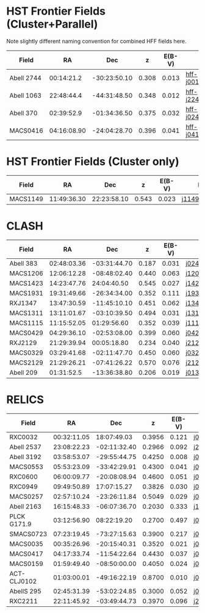 # HST Frontier Fields (Cluster+Parallel)

Note slightly different naming convention for combined HFF fields here.

| Field       |   RA    |  Dec  |  z  | E(B-V)|  HST                                                                                                                     |  IRAC  |
|-------------|---------|-------|-----|------|--------------------------------------------------------------------------------------------------------------------------|--------|
|  Abell 2744 |  00:14:21.2       |-30:23:50.10       | 0.308    | 0.013 | [hff-j001408m3023](https://alcs-data.s3.amazonaws.com/HST/HFF/hff-j001408m3023/index.html)      |  [A2744_hff-j001408m3023](https://alcs-data.s3.amazonaws.com/IRAC/HFF/hff-j001408m3023/index.html)      |
|  Abell 1063     |  22:48:44.4       | -44:31:48.50      | 0.348    | 0.012|  [hff-j224900m4432](https://alcs-data.s3.amazonaws.com/HST/HFF/hff-j224900m4432/index.html)                                                                                                                   |  [ A1063_hff-j224900m4432](https://alcs-data.s3.amazonaws.com/IRAC/HFF/hff-j224900m4432/index.html)      |
| Abell 370|      02:39:52.9    | -01:34:36.50               | 0.375| 0.032 | [hff-j024004m0136](https://alcs-data.s3.amazonaws.com/HST/HFF/hff-j024004m0136/index.html) | [A370_hff-j024004m0136](https://alcs-data.s3.amazonaws.com/IRAC/HFF/hff-j024004m0136/index.html)  |
|   MACS0416    | 04:16:08.90        |  -24:04:28.70     | 0.396    |0.041 |    [hff-j041620m2406](https://alcs-data.s3.amazonaws.com/HST/HFF/hff-j041620m2406/index.html) | [M0416_hff-j041620m2406](https://alcs-data.s3.amazonaws.com/IRAC/HFF/hff-j041620m2406/index.html)      |

# HST Frontier Fields (Cluster only)

| Field       |   RA    |  Dec  |  z  | E(B-V)| HST                                                                                                                     |  IRAC  |
|-------------|---------|-------|-----|------|--------------------------------------------------------------------------------------------------------------------------|--------|
|MACS1149   |11:49:36.30 |22:23:58.10| 0.543   |       0.023        | [j114936p2222](https://alcs-data.s3.amazonaws.com/HST/HFF/j114936p2222/index.html)| [M1149_j114936p2222](https://alcs-data.s3.amazonaws.com/IRAC/HFF/j114936p2222/index.html)


# CLASH

| Field       |   RA    |  Dec  |  z  |E(B-V)|  HST                                                                                                                     |  IRAC  |
|-------------|---------|-------|-----|-------|-------------------------------------------------------------------------------------------------------------------|--------|
|  Abell 383 |  02:48:03.36       | -03:31:44.70      |  0.187 | 0.031 | [j024804m0332](https://alcs-data.s3.amazonaws.com/HST/CLASH/j024804m0332/index.html)      | [A383_j024804m0332](https://alcs-data.s3.amazonaws.com/IRAC/CLASH/j024804m0332/index.html)        |
|  MACS1206       |   12:06:12.28      |  -08:48:02.40     | 0.440  | 0.063  | [j120612m0848](https://alcs-data.s3.amazonaws.com/HST/CLASH/j120612m0848/index.html)     | [M1206_j120612m0848](https://alcs-data.s3.amazonaws.com/IRAC/CLASH/j120612m0848/index.html)       |
|  MACS1423        | 14:23:47.76        | 24:04:40.50      |  0.545  | 0.027 | [j142348p2405](https://alcs-data.s3.amazonaws.com/HST/CLASH/j142348p2405/index.html)                                                                                                                        | [M1423-j142348p2405](https://alcs-data.s3.amazonaws.com/IRAC/CLASH/j142348p2405/index.html)       |
|  MACS1931       |   19:31:49.66       |  -26:34:34.00     |  0.352 | 0.111 |  [j193148m2635](https://alcs-data.s3.amazonaws.com/HST/CLASH/j193148m2635/index.html)                                                                                                                      |  [M1931_j193148m2635](https://alcs-data.s3.amazonaws.com/IRAC/CLASH/j193148m2635/index.html)      |
|  RXJ1347        | 13:47:30.59         |  -11:45:10.10     | 0.451| 0.062 |  [j134732m1145](https://alcs-data.s3.amazonaws.com/HST/CLASH/j134732m1145/index.html)                                                                                                                        | [RXJ1347_j134732m1145](https://alcs-data.s3.amazonaws.com/IRAC/CLASH/j134732m1145/index.html)       |
|  MACS1311   |  13:11:01.67       |  -03:10:39.50     | 0.494    | 0.031 | [j131100m0311](https://alcs-data.s3.amazonaws.com/HST/CLASH/j131100m0311/index.html)                                                                                                                       | [M1311_j131100m0311](https://alcs-data.s3.amazonaws.com/IRAC/CLASH/j131100m0311/index.html)       |
|  MACS1115        |  11:15:52.05       | 01:29:56.60      | 0.352    |0.039 |  [j111552p0130](https://alcs-data.s3.amazonaws.com/HST/CLASH/j111552p0130/index.html)                                                                                                                       |  [M1115_j111552p0130](https://alcs-data.s3.amazonaws.com/IRAC/CLASH/j111552p0130/index.html)     |
|  MACS0429        | 04:29:36.10        |  -02:53:08.00     | 0.399    | 0.060| [j042936m0253](https://alcs-data.s3.amazonaws.com/HST/CLASH/j042936m0253/index.html)                                                                                                                        | [M0429_j042936m0253](https://alcs-data.s3.amazonaws.com/IRAC/CLASH/j042936m0253/index.html)        |
|  RXJ2129      |  21:29:39.94       |  00:05:18.80     | 0.234    | 0.040 | [j212940p0005](https://alcs-data.s3.amazonaws.com/HST/CLASH/j212940p0005/index.html) | [RXJ2129_j212940p0005](https://alcs-data.s3.amazonaws.com/IRAC/CLASH/j212940p0005/index.html)|
|  MACS0329      |  03:29:41.68       |  -02:11:47.70      | 0.450    | 0.060 | [j032940m0212](https://alcs-data.s3.amazonaws.com/HST/CLASH/j032940m0212/index.html) | [M0329_j032940m0212](https://alcs-data.s3.amazonaws.com/IRAC/CLASH/j032940m0212/index.html)|
|  MACS2129      |  21:29:26.21     |  -07:41:26.22    | 0.570    | 0.076 | [j212928m0741](https://alcs-data.s3.amazonaws.com/HST/CLASH/j212928m0741/index.html) | [M2129_j212928m0741](https://alcs-data.s3.amazonaws.com/IRAC/CLASH/j212928m0741/index.html)|
|  Abell 209      |  01:31:52.5      |  -13:36:38.80      | 0.206    | 0.019 | [j013152m1337](https://alcs-data.s3.amazonaws.com/HST/CLASH/j013152m1337/index.html) | [A209_j013152m1337](https://alcs-data.s3.amazonaws.com/IRAC/CLASH/j013152m1337/index.html)|

# RELICS


| Field       |   RA    |  Dec  |  z  | E(B-V)| HST                                                                                                                     |  IRAC  |
|-------------|---------|-------|-----|-------|-------------------------------------------------------------------------------------------------------------------|--------|
|  RXC0032|  00:32:11.05        | 18:07:49.03     |  0.3956 |0.121 | [j003212p1808](https://alcs-data.s3.amazonaws.com/HST/RELICS/j003212p1808/index.html)      | [RXC0032_j003212p1808](https://alcs-data.s3.amazonaws.com/IRAC/RELICS/j003212p1808/index.html)       |
|  Abell 2537|  23:08:22.23        |  -02:11:32.40    |  0.2966 | 0.092 | [j230824m0212](https://alcs-data.s3.amazonaws.com/HST/RELICS/j230824m0212/index.html)      | [A2537_j230824m0212](https://alcs-data.s3.amazonaws.com/IRAC/RELICS/j230824m0212/index.html)       |
|  Abell 3192 |  03:58:53.07        | -29:55:44.75     |  0.4250 | 0.008 | [j035852m2956](https://alcs-data.s3.amazonaws.com/HST/RELICS/j035852m2956/index.html)      | [A3192_j035852m2956](https://alcs-data.s3.amazonaws.com/IRAC/RELICS/j035852m2956/index.html)       |
|  MACS0553 |  05:53:23.09         | -33:42:29.91    |  0.4300  | 0.041 | [j055324m3342](https://alcs-data.s3.amazonaws.com/HST/RELICS/j055324m3342/index.html)      | [M0553_j055324m3342](https://alcs-data.s3.amazonaws.com/IRAC/RELICS/j055324m3342/index.html)       |
|  RXC0600 |  06:00:09.77         | -20:08:08.94    |  0.4600  | 0.051| [j060008m2008](https://alcs-data.s3.amazonaws.com/HST/RELICS/j060008m2008/index.html)      | [RXC0600_j060008m2008](https://alcs-data.s3.amazonaws.com/IRAC/RELICS/j060008m2008/index.html)       |
|  RXC0949 | 09:49:50.89         | 17:07:15.27    |  0.3826  | 0.030 | [j094952p1707](https://alcs-data.s3.amazonaws.com/HST/RELICS/j094952p1707/index.html)      | [RXC0949_j094952p1707](https://alcs-data.s3.amazonaws.com/IRAC/RELICS/j094952p1707/index.html)       |
| MACS0257|  02:57:10.24         | -23:26:11.84   |  0.5049  | 0.029 | [j025708m2326](https://alcs-data.s3.amazonaws.com/HST/RELICS/j025708m2326/index.html)      | [M0257_j025708m2326](https://alcs-data.s3.amazonaws.com/IRAC/RELICS/j025708m2326/index.html)       |
|  Abell 2163 | 16:15:48.33         | -06:07:36.70    |  0.2030 | 0.333 | [j161544m0609](https://alcs-data.s3.amazonaws.com/HST/RELICS/j161544m0609/index.html)      | [A2163_j161544m0609](https://alcs-data.s3.amazonaws.com/IRAC/RELICS/j161544m0609/index.html)       |
|  PLCK G171.9 |  03:12:56.90          | 08:22:19.20    |  0.2700 | 0.497 | [j031256p0822](https://alcs-data.s3.amazonaws.com/HST/RELICS/j031256p0822/index.html)      | [PLC171_j031256p0822](https://alcs-data.s3.amazonaws.com/IRAC/RELICS/j031256p0822/index.html)       |
|  SMACS0723 |  07:23:19.45          | -73:27:15.63    |  0.3900  | 0.217 |[j072320m7327](https://alcs-data.s3.amazonaws.com/HST/RELICS/j072320m7327/index.html)      | [M0723_j072320m7327](https://alcs-data.s3.amazonaws.com/IRAC/RELICS/j072320m7327/index.html)       |
|  MACS0035        | 00:35:26.96         |  -20:15:40.31     | 0.3520     | 0.021   |[j003528m2016](https://alcs-data.s3.amazonaws.com/HST/RELICS/j003528m2016/index.html) | [M0035_j003528m2016](https://alcs-data.s3.amazonaws.com/IRAC/RELICS/j003528m2016/index.html) | 
|   MACS0417         | 04:17:33.74        |  -11:54:22.64     | 0.4430     |  0.037 | [j041732m1154](https://alcs-data.s3.amazonaws.com/HST/RELICS/j041732m1154/index.html) | [M0417_j041732m1154](https://alcs-data.s3.amazonaws.com/IRAC/RELICS/j041732m1154/index.html) | 
|  MACS0159  |  01:59:49.40       |    -08:50:00.00    | 0.4050    |  0.024 | [j015948m0850](https://alcs-data.s3.amazonaws.com/HST/RELICS/j015948m0850/index.html) | [M0159_j015948m0850](https://alcs-data.s3.amazonaws.com/IRAC/RELICS/j015948m0850/index.html) |   
|  ACT-CLJ0102  | 01:03:00.01        |  -49:16:22.19     |  0.8700   |  0.010 | [j010256m4916](https://alcs-data.s3.amazonaws.com/HST/RELICS/j010256m4916/index.html) | [ACT0102_j010256m4916](https://alcs-data.s3.amazonaws.com/IRAC/RELICS/j010256m4916/index.html) | 
|  AbellS 295  |  02:45:31.39       |  -53:02:24.85     |   0.3000  | 0.052 |[j024532m5302](https://alcs-data.s3.amazonaws.com/HST/RELICS/j024532m5302/index.html) |[A295_j024532m5302](https://alcs-data.s3.amazonaws.com/IRAC/RELICS/j024532m5302/index.html) |     
|  RXC2211  |   22:11:45.92      | -03:49:44.73      |  0.3970   | 0.096 | [j221148m0350](https://alcs-data.s3.amazonaws.com/HST/RELICS/j221148m0350/index.html) |[RXC2211_j221148m0350](https://alcs-data.s3.amazonaws.com/IRAC/RELICS/j221148m0350/index.html) |     
